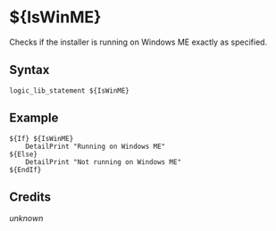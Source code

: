 # ${IsWinME}

Checks if the installer is running on Windows ME exactly as specified.

## Syntax

    logic_lib_statement ${IsWinME}

## Example

    ${If} ${IsWinME}
        DetailPrint "Running on Windows ME"
    ${Else}
        DetailPrint "Not running on Windows ME"
    ${EndIf}

## Credits

*unknown*
